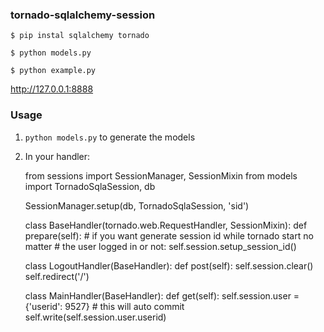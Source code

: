 ### tornado-sqlalchemy-session

    $ pip instal sqlalchemy tornado

    $ python models.py

    $ python example.py

http://127.0.0.1:8888


### Usage

1. `python models.py` to generate the models

2. In your handler:

    from sessions import SessionManager, SessionMixin
    from models import TornadoSqlaSession, db

    SessionManager.setup(db, TornadoSqlaSession, 'sid')


    class BaseHandler(tornado.web.RequestHandler, SessionMixin):
        def prepare(self):
            # if you want generate session id while tornado start no matter
            # the user logged in or not:
            self.session.setup_session_id()


    class LogoutHandler(BaseHandler):
        def post(self):
            self.session.clear()
            self.redirect('/')


    class MainHandler(BaseHandler):
        def get(self):
            self.session.user = {'userid': 9527}  # this will auto commit
            self.write(self.session.user.userid)
